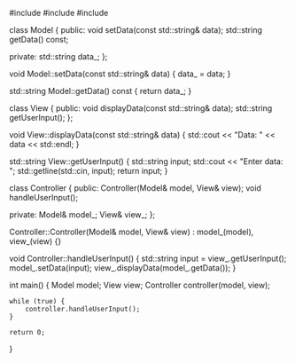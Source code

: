 #include <string>
#include <string>
#include <iostream>

class Model {
public:
    void setData(const std::string& data);
    std::string getData() const;

private:
    std::string data_;
};

void Model::setData(const std::string& data) {
    data_ = data;
}

std::string Model::getData() const {
    return data_;
}

class View {
public:
    void displayData(const std::string& data);
    std::string getUserInput();
};

void View::displayData(const std::string& data) {
    std::cout << "Data: " << data << std::endl;
}

std::string View::getUserInput() {
    std::string input;
    std::cout << "Enter data: ";
    std::getline(std::cin, input);
    return input;
}

class Controller {
public:
    Controller(Model& model, View& view);
    void handleUserInput();

private:
    Model& model_;
    View& view_;
};

Controller::Controller(Model& model, View& view)
    : model_(model), view_(view) {}

void Controller::handleUserInput() {
    std::string input = view_.getUserInput();
    model_.setData(input);
    view_.displayData(model_.getData());
}

int main() {
    Model model;
    View view;
    Controller controller(model, view);

    while (true) {
        controller.handleUserInput();
    }

    return 0;
}